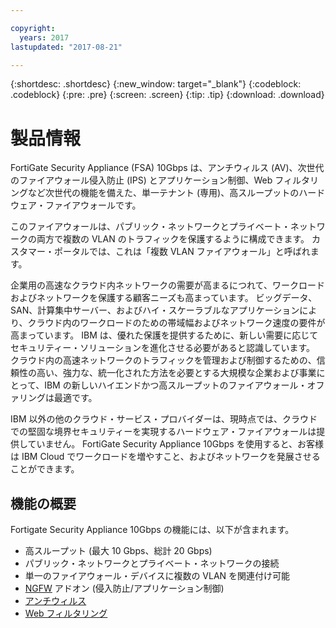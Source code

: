 ```yaml
---

copyright:
  years: 2017
lastupdated: "2017-08-21"

---
```


{:shortdesc: .shortdesc}
{:new_window: target="_blank"}
{:codeblock: .codeblock}
{:pre: .pre}
{:screen: .screen}
{:tip: .tip}
{:download: .download}

# 製品情報
FortiGate Security Appliance (FSA) 10Gbps は、アンチウィルス (AV)、次世代のファイアウォール侵入防止 (IPS) とアプリケーション制御、Web フィルタリングなど次世代の機能を備えた、単一テナント (専用)、高スループットのハードウェア・ファイアウォールです。

このファイアウォールは、パブリック・ネットワークとプライベート・ネットワークの両方で複数の VLAN のトラフィックを保護するように構成できます。 カスタマー・ポータルでは、これは「複数 VLAN ファイアウォール」と呼ばれます。

企業用の高速なクラウド内ネットワークの需要が高まるにつれて、ワークロードおよびネットワークを保護する顧客ニーズも高まっています。 ビッグデータ、SAN、計算集中サーバー、およびハイ・スケーラブルなアプリケーションにより、クラウド内のワークロードのための帯域幅およびネットワーク速度の要件が高まっています。 IBM は、優れた保護を提供するために、新しい需要に応じてセキュリティー・ソリューションを進化させる必要があると認識しています。 クラウド内の高速ネットワークのトラフィックを管理および制御するための、信頼性の高い、強力な、統一化された方法を必要とする大規模な企業および事業にとって、IBM の新しいハイエンドかつ高スループットのファイアウォール・オファリングは最適です。

IBM 以外の他のクラウド・サービス・プロバイダーは、現時点では、クラウドでの堅固な境界セキュリティーを実現するハードウェア・ファイアウォールは提供していません。 FortiGate Security Appliance 10Gbps を使用すると、お客様は IBM Cloud でワークロードを増やすこと、およびネットワークを発展させることができます。

## 機能の概要

Fortigate Security Appliance 10Gbps の機能には、以下が含まれます。

* 高スループット (最大 10 Gbps、総計 20 Gbps)
* パブリック・ネットワークとプライベート・ネットワークの接続
* 単一のファイアウォール・デバイスに複数の VLAN を関連付け可能
* [NGFW](fortiguard-addons.html) アドオン (侵入防止/アプリケーション制御)
* [アンチウィルス](fortiguard-addons.html)
* [Web フィルタリング](fortiguard-addons.html)
